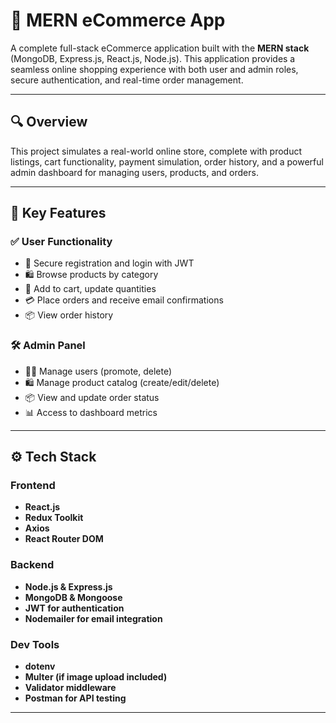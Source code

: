 # 🛒 MERN eCommerce App

A complete full-stack eCommerce application built with the **MERN stack** (MongoDB, Express.js, React.js, Node.js). This application provides a seamless online shopping experience with both user and admin roles, secure authentication, and real-time order management.

---

## 🔍 Overview

This project simulates a real-world online store, complete with product listings, cart functionality, payment simulation, order history, and a powerful admin dashboard for managing users, products, and orders.

---

## 🚀 Key Features

### ✅ User Functionality
- 🔐 Secure registration and login with JWT
- 🛍️ Browse products by category
- 🛒 Add to cart, update quantities
- 💳 Place orders and receive email confirmations
- 📦 View order history

### 🛠️ Admin Panel
- 🧑‍💼 Manage users (promote, delete)
- 🛍️ Manage product catalog (create/edit/delete)
- 📦 View and update order status
- 📊 Access to dashboard metrics

---

## ⚙️ Tech Stack

### Frontend
- **React.js**
- **Redux Toolkit**
- **Axios**
- **React Router DOM**

### Backend
- **Node.js & Express.js**
- **MongoDB & Mongoose**
- **JWT for authentication**
- **Nodemailer for email integration**

### Dev Tools
- **dotenv**
- **Multer (if image upload included)**
- **Validator middleware**
- **Postman for API testing**

---
